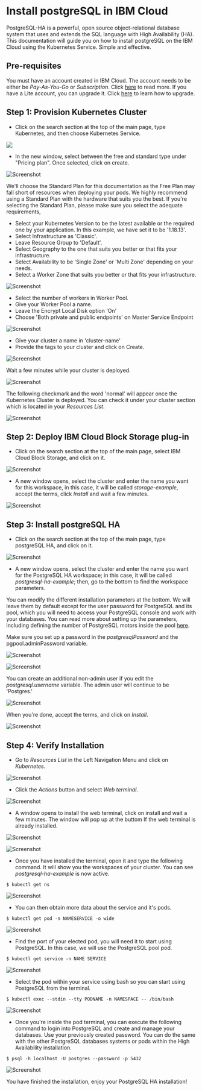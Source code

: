 # Install postgreSQL in IBM Cloud

PostgreSQL-HA is a powerful, open source object-relational database system that uses and extends the SQL language with High Availability (HA). This documentation will guide you on how to install postgreSQL on the IBM Cloud using the Kubernetes Service. Simple and effective.

## Pre-requisites

You must have an account created in IBM Cloud. The account needs to be either be *Pay-As-You-Go* or *Subscription*. Click [here](https://cloud.ibm.com/docs/account?topic=account-accounts "here") to read more.
If you have a Lite account, you can upgrade it. Click [here](https://cloud.ibm.com/docs/account?topic=account-account-getting-started#account-gs-upgrade "here") to learn how to upgrade.

## Step 1: Provision Kubernetes Cluster

* Click on the search section at the top of the main page, type Kubernetes, and then choose Kubernetes Service.

![](Kubernetes1.PNG)

* In the new window, select between the free and standard type under "Pricing plan". Once selected, click on create.

![Screenshot](KubernetesPaid1.PNG)

We'll choose the Standard Plan for this documentation as the Free Plan may fall short of resources when deploying your pods. We highly recommend using a Standard Plan with the hardware that suits you the best. If you're selecting the Standard Plan, please make sure you select the adequate requirements,

* Select your Kubernetes Version to be the latest available or the required one by your application. In this example, we have set it to be '1.18.13'.
* Select Infrastructure as 'Classic'.
* Leave Resource Group to 'Default'.
* Select Geography to the one that suits you better or that fits your infrastructure.
* Select Availability to be 'Single Zone' or 'Multi Zone' depending on your needs.
* Select a Worker Zone that suits you better or that fits your infrastructure.

![Screenshot](KubernetesPaid2.PNG)

* Select the number of workers in Worker Pool.
* Give your Worker Pool a name.
* Leave the Encrypt Local Disk option 'On'
* Choose 'Both private and public endpoints' on Master Service Endpoint

![Screenshot](KubernetesPaid4.PNG)

* Give your cluster a name in 'cluster-name'
* Provide the tags to your cluster and click on Create.

![Screenshot](KubernetesPaid5.PNG)

Wait a few minutes while your cluster is deployed.

![Screenshot](KubernetesPaid3.PNG)

The following checkmark and the word 'normal' will appear once the Kubernetes Cluster is deployed. You can check it under your cluster section which is located in your *Resources List*.

![Screenshot](KubernetesPaid6.PNG)


## Step 2:  Deploy IBM Cloud Block Storage plug-in

* Click on the search section at the top of the main page, select IBM Cloud Block Storage, and click on it.

![Screenshot](StoragePaid1.PNG)

* A new window opens, select the cluster and enter the name you want for this workspace, in this case, it will be called _storage-example_, accept the terms, click *Install* and wait a few minutes.

![Screenshot](StoragePaid2.PNG)


## Step 3: Install postgreSQL HA

* Click on the search section at the top of the main page, type postgreSQL HA, and click on it.

![Screenshot](psqlha1.PNG)

* A new window opens, select the cluster and enter the name you want for the PostgreSQL HA workspace; in this case, it will be called _postgresql-ha-example_; then, go to the bottom to find the workspace parameters.

You can modify the different installation parameters at the bottom. We will leave them by default except for the user password for PostgreSQL and its pool, which you will need to access your PostgreSQL console and work with your databases. You can read more about setting up the parameters, including defining the number of PostgreSQL motors inside the pool [here](https://cloud.ibm.com/catalog/content/postgresql-ha "here").

Make sure you set up a password in the _postgresqlPassword_ and the pgpool.adminPassword variable. 

![Screenshot](psqlha4.PNG)

![Screenshot](psqlha5.PNG)

You can create an additional non-admin user if you edit the _postgresql.username_ variable. The admin user will continue to be 'Postgres.' 

![Screenshot](psqlha3.PNG)

When you're done, accept the terms, and click on *Install*.

![Screenshot](psqlha2.PNG)


## Step 4: Verify Installation

* Go to *Resources List* in the Left Navigation Menu and click on *Kubernetes*.

![Screenshot](test1.png)

* Click the *Actions* button and select *Web terminal*.

![Screenshot](test2.PNG)

* A window opens to install the web terminal, click on install and wait a few minutes. The window will pop up at the buttom If the web terminal is already installed.

![Screenshot](test3.PNG)

![Screenshot](test7.PNG)

* Once you have installed the terminal, open it and type the following command. It will show you the workspaces of your cluster. You can see *postgresql-ha-example* is now active.

`$ kubectl get ns`

![Screenshot](testpsqlha1.PNG)

* You can then obtain more data about the service and it's pods.

`$ kubectl get pod -n NAMESERVICE -o wide`

![Screenshot](testpsqlha2.PNG)

* Find the port of your elected pod, you will need it to start using PostgreSQL. In this case, we will use the PostgreSQL pool pod.

`$ kubectl get service -n NAME SERVICE`

![Screenshot](testpsqlha3.PNG)

* Select the pod within your service using bash so you can start using PostgreSQL from the terminal.

`$ kubectl exec --stdin --tty PODNAME -n NAMESPACE -- /bin/bash`

![Screenshot](testpsqlha4.PNG)

* Once you're inside the pod terminal, you can execute the following command to login into PostgreSQL and create and manage your databases. Use your previously created password. You can do the same with the other PostgreSQL databases systems or pods within the High Availability installation.

`$ psql -h localhost -U postgres --password -p 5432`

![Screenshot](testpsqlha5.PNG)

You have finished the installation, enjoy your PostgreSQL HA installation!
